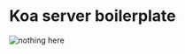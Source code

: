 # Koa server boilerplate

![nothing here](https://images.unsplash.com/photo-1472157592780-9e5265f17f8f?ixlib=rb-0.3.5&ixid=eyJhcHBfaWQiOjEyMDd9&s=ead3a7bb30f1f30a8f45fca6f4d86a5d&auto=format&fit=crop&w=1350&q=80)
